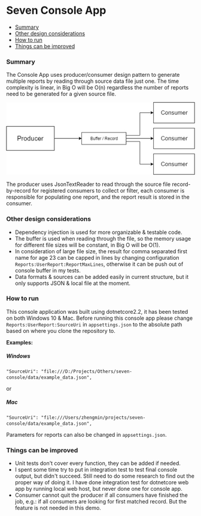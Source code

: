 # Seven Console App

- [Summary](#summary)
- [Other design considerations](#other-design-considerations)
- [How to run](#how-to-run)
- [Things can be improved](#things-can-be-improved)

### Summary

The Console App uses producer/consumer design pattern to generate multiple reports by reading through source data file just one. The time complexity is linear, in Big O will be O(n) regardless the number of reports need to be generated for a given source file.

![producer consumer design pattern](https://raw.githubusercontent.com/zmw85/seven-console/develop/data/producer_consumer.jpg)

The producer uses JsonTextReader to read through the source file record-by-record for registered consumers to collect or filter, each consumer is responsible for populating one report, and the report result is stored in the consumer.

### Other design considerations

- Dependency injection is used for more organizable & testable code.
- The buffer is used when reading through the file, so the memory usage for different file sizes will be constant, in Big O will be O(1).
- In consideration of large file size, the result for comma separated first name for age 23 can be capped in lines by changing configuration `Reports:UserReport:ReportMaxLines`, otherwise it can be push out of console buffer in my tests.
- Data formats & sources can be added easily in current structure, but it only supports JSON & local file at the moment.

### How to run

This console application was built using dotnetcore2.2, it has been tested on both Windows 10 & Mac. Before running this console app please change `Reports:UserReport:SourceUri` in `appsettings.json` to the absolute path based on where you clone the repository to.

**Examples:**

##### Windows
```posh
"SourceUri": "file:///D:/Projects/Others/seven-console/data/example_data.json",
```

or

##### Mac
```posh
"SourceUri": "file:///Users/zhengmin/projects/seven-console/data/example_data.json",
```

Parameters for reports can also be changed in `appsettings.json`.

### Things can be improved

- Unit tests don't cover every function, they can be added if needed.
- I spent some time try to put in integration test to test final console output, but didn't succeed. Still need to do some research to find out the proper way of doing it. I have done integration test for dotnetcore web app by running local web host, but never done one for console app.
- Consumer cannot quit the producer if all consumers have finished the job, e.g.: if all consumers are looking for first matched record. But the feature is not needed in this demo.